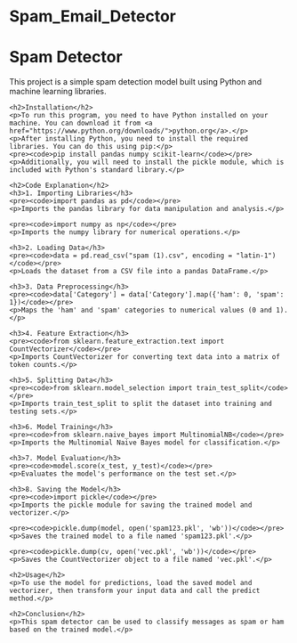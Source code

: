# Spam_Email_Detector
<!DOCTYPE html>
<html lang="en">
<head>
    <meta charset="UTF-8">
    <meta name="viewport" content="width=device-width, initial-scale=1.0">
    <title>Spam Detector README</title>
</head>
<body>
    <h1>Spam Detector</h1>
    <p>This project is a simple spam detection model built using Python and machine learning libraries.</p>

    <h2>Installation</h2>
    <p>To run this program, you need to have Python installed on your machine. You can download it from <a href="https://www.python.org/downloads/">python.org</a>.</p>
    <p>After installing Python, you need to install the required libraries. You can do this using pip:</p>
    <pre><code>pip install pandas numpy scikit-learn</code></pre>
    <p>Additionally, you will need to install the pickle module, which is included with Python's standard library.</p>

    <h2>Code Explanation</h2>
    <h3>1. Importing Libraries</h3>
    <pre><code>import pandas as pd</code></pre>
    <p>Imports the pandas library for data manipulation and analysis.</p>
    
    <pre><code>import numpy as np</code></pre>
    <p>Imports the numpy library for numerical operations.</p>

    <h3>2. Loading Data</h3>
    <pre><code>data = pd.read_csv("spam (1).csv", encoding = "latin-1")</code></pre>
    <p>Loads the dataset from a CSV file into a pandas DataFrame.</p>

    <h3>3. Data Preprocessing</h3>
    <pre><code>data['Category'] = data['Category'].map({'ham': 0, 'spam': 1})</code></pre>
    <p>Maps the 'ham' and 'spam' categories to numerical values (0 and 1).</p>

    <h3>4. Feature Extraction</h3>
    <pre><code>from sklearn.feature_extraction.text import CountVectorizer</code></pre>
    <p>Imports CountVectorizer for converting text data into a matrix of token counts.</p>

    <h3>5. Splitting Data</h3>
    <pre><code>from sklearn.model_selection import train_test_split</code></pre>
    <p>Imports train_test_split to split the dataset into training and testing sets.</p>

    <h3>6. Model Training</h3>
    <pre><code>from sklearn.naive_bayes import MultinomialNB</code></pre>
    <p>Imports the Multinomial Naive Bayes model for classification.</p>

    <h3>7. Model Evaluation</h3>
    <pre><code>model.score(x_test, y_test)</code></pre>
    <p>Evaluates the model's performance on the test set.</p>

    <h3>8. Saving the Model</h3>
    <pre><code>import pickle</code></pre>
    <p>Imports the pickle module for saving the trained model and vectorizer.</p>

    <pre><code>pickle.dump(model, open('spam123.pkl', 'wb'))</code></pre>
    <p>Saves the trained model to a file named 'spam123.pkl'.</p>

    <pre><code>pickle.dump(cv, open('vec.pkl', 'wb'))</code></pre>
    <p>Saves the CountVectorizer object to a file named 'vec.pkl'.</p>

    <h2>Usage</h2>
    <p>To use the model for predictions, load the saved model and vectorizer, then transform your input data and call the predict method.</p>

    <h2>Conclusion</h2>
    <p>This spam detector can be used to classify messages as spam or ham based on the trained model.</p>
</body>
</html>
